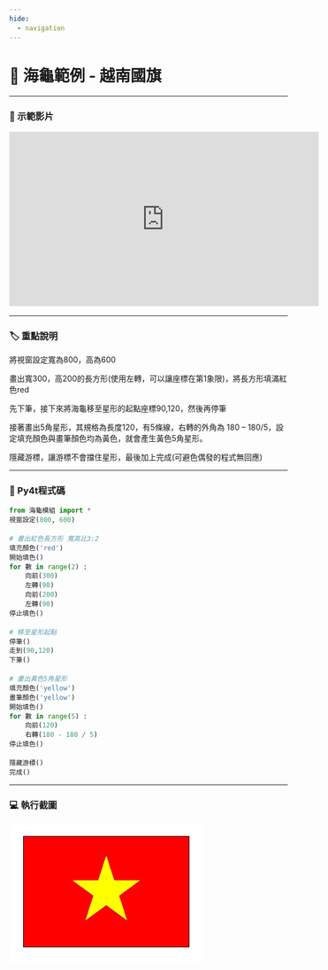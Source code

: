 ```yaml
---
hide:
  - navigation
---
```


# 🔰 海龜範例 - 越南國旗

--------------

### 🎦 示範影片

<iframe width="560" height="315" src="https://www.youtube.com/embed/3Fa8GosgRIw" frameborder="0" allow="accelerometer; autoplay; encrypted-media; gyroscope; picture-in-picture" allowfullscreen></iframe>

--------------

### 🏷️ 重點說明

將視窗設定寬為800，高為600

畫出寬300，高200的長方形(使用左轉，可以讓座標在第1象限)，將長方形填滿紅色red

先下筆，接下來將海龜移至星形的起點座標90,120，然後再停筆

接著畫出5角星形，其規格為長度120，有5條線，右轉的外角為 180 – 180/5，設定填充顏色與畫筆顏色均為黃色，就會產生黃色5角星形。

隱藏游標，讓游標不會擋住星形，最後加上完成(可避色偶發的程式無回應)

--------------

### 📄 Py4t程式碼

```python
from 海龜模組 import *
視窗設定(800, 600)

# 畫出紅色長方形 寬高比3:2
填充顏色('red')
開始填色()
for 數 in range(2) :
    向前(300)
    左轉(90)
    向前(200)
    左轉(90)
停止填色()

# 移至星形起點
停筆()
走到(90,120)
下筆()

# 畫出黃色5角星形
填充顏色('yellow')
畫筆顏色('yellow')
開始填色()
for 數 in range(5) :
    向前(120)
    右轉(180 - 180 / 5)
停止填色()

隱藏游標()
完成()
```

--------------

### 💻 執行截圖

![執行截圖](flag_of_vietnam.jpg)


